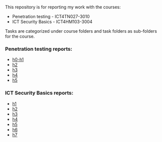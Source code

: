 This repository is for reporting my work with the courses:

- Penetration testing - ICT4TN027-3010
- ICT Security Basics - ICT4HM103-3004

Tasks are categorized under course folders and task folders as sub-folders for the course.

### Penetration testing reports:

+ [h0-h1](/Penetration%20Testing/h0-h1/h0-h1.md)
+ [h2](/Penetration%20Testing/h2/h2.md)
+ [h3](/Penetration%20Testing/h3/h3.md)
+ [h4](/Penetration%20Testing/h4/h4.md)
+ [h5](/Penetration%20Testing/h5/h5.md)
### ICT Security Basics reports:

+ [h1](/ICT%20Security%20Basics/h1/h1.md)
+ [h2](/ICT%20Security%20Basics/h2/h2.md)
+ [h3](/ICT%20Security%20Basics/h3/h3.md)
+ [h4](/ICT%20Security%20Basics/h4/h4.md)
+ [h5](/ICT%20Security%20Basics/h5/h5.md)
+ [h6](/ICT%20Security%20Basics/h6/h6.md)
+ [h7](/ICT%20Security%20Basics/h7/h7.md)